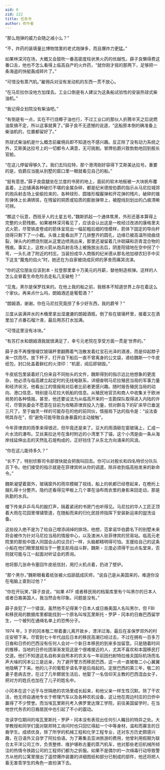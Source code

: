 ```yaml
---
aid: 6
zid: 222
title: 任务书
author: 吹牛者
---
```


“那么炮弹的威力会随之减小么？”

“不，炸药的装填量比博物馆里的老式炮弹多，而且爆炸力更猛。”

如果林深河在场，大概又会鼓吹一番高密度柱状黑火药的优越性。薛子良懒得费这番口舌，他也不怎么看得上临高自产的火炸药，“就你刚才摇的那两下，足够把一条海盗的快艇轰成碎片了。”

“可惜没有蒸汽机。”雇佣兵对没有发动机的东西一贯不放心。

“在马尼拉你没地方加煤去。工业口倒是有人建议为这条船试验性的安装热球式柴油机。”

“我记得企划院没有柴油吧。”

“有倒是有一点，实在不行烧椰子油也行，不过工业口的那伙人折腾半天之后说燃油泵搞不定，所以这事就黄了。”薛子良不无遗憾的说道，“这船原本倒的确准备上柴油机的，位置都留好了。”

热球式柴油机是什么概念前雇佣兵即不知道也不感兴趣。反正除了没有动力系统之外，艾斯美达拉号上的一切都令人满意，无可挑剔。冒牌伯爵兴致勃勃地回到舰长官舱。

“在这儿停留得够久了。我们去玛拉特，那个港湾刚好容得下艾斯美达拉号。重要的是，伯爵应当能从别墅的窗口里一眼就看见自己的船。”

“挺有意思。”薛子良盘腿坐在兰度的书房的地上，面前的软木地板被一大块帆布覆盖着，上边铺满各种破烂不堪的金属杂碎，都是纪米德按伯爵的指示从马尼拉城郊的炮兵射击场上偷偷捡来的，各种球形、圆锥形榴霰弹和开花弹的残片。破碎的锥形弹体上长满锈斑，在残留的铜质或铅质的膨胀弹带上，被膛线刻划出的凸痕清晰可辨。

“瞧这个玩意，西班牙人的土星五号。”魏斯抓起一个通体焦黑，外形还基本算得上完整的火箭残骸。如果被林深河看见了，应该会认出这是一枚经过改进的康格里夫式火箭，尽管铁皮卷成的箭体呈现出一幅前粗后细的怪模样，箭体下固定的导向杆烧得只剩下了一小截。头锥上能看出开了几排整齐的圆孔，边缘已被高温所扭曲烧裂，弹头内的燃烧剂就从这里边喷溅出来，那里还凝留着几许硫磺和沥青混合物的残痕。事实上，这枚火箭从炮兵射击场上被施放出去后，阴差阳错地在空中拐了个弯，一头扎进了附近的村庄。当装扮成华人商贩的纪米德从那名他加禄农妇手中买下这支“魔鬼的焰火”时，她还在为自家被烧成灰烬的茅舍而痛哭流涕。

“你的这位朋友应该到本・拉登那里拿十万美元的月薪，替他制造核弹。这样的人怎么会冒着生命危险去走私几支破枪？”

“见鬼，黑尔是保罗找来的。在他上我的船之前，我根本不知道世界上存在着这么个家伙。再来点什么吗，朗姆酒还是葡萄酒？”

“朗姆酒，谢谢。你在马尼拉究竟捞了多少好东西，我的爵爷？”

兰度从装满井水的木桶里拿出湿漉漉的朗姆酒瓶，倒了些在玻璃杯里，接着又在酒里加了点番石榴汁液，最后用苏打水加满。

“可惜这里没有冰块。”

“有苏打水和朗姆酒我就很满足了，幸亏元老院在享受方面一贯是‘世界的。”

薛子良不再慢慢啜饮玻璃杯里翻腾着气泡散发着红宝石光泽的酒液，而是仰起脖子来一饮而尽。放下杯子，打开自下船后一直不曾离身的公文袋，递给魏斯一个牛皮纸包，封口处盖着鲜红的火漆印：“机密，阅后即销毁。”

牛皮纸包里装着好几份来自不同抬头的文件，魏斯得到的指示远比他想象的更庞杂，他必须与临高建立起定时的无线电联系，详细查明马尼拉殖民当局的军事力量和经济状况，他看出江的情报局对后者比前者更感兴趣。随时报告殖民当局的动向、港口信息，特别是马尼拉大帆船的信息。从殖民地官员和商人中收集关于欧洲局势的各种情报。甚至，他还要设法为从临高开来的一支勘探队取得进入内陆的许可，尽管执委会不愿意在目前为攻略菲律宾投入力量，但对群岛下的矿床早已垂涎三尺了。至于幽灵一样的可能存在的他的前同伙，情报局下达的指令是：“设法查明其存在”，但“避免可能导致自身暴露的主动接触”。

今年菲律宾的雨季来得很迟，但毕竟还是来了。豆大的雨滴砸在窗玻璃上，汇成一片水流的瀑布。艾丝美拉达号在渔村附近的小湾里下了锚，这个小湾是由一条从海岸线延伸出去的天然乱石堤构成的，正好挡住了从东北方向涌来的风浪。

“你在这儿能待多久？”

“长不了，特别侦察司令部很快就会把我叫回去。你可以对舰长和四名特侦分队队员下令。他们接受的指示就是在菲律宾听从你的调遣，除非收到临高拍发来的新命令。”

魏斯凝望着窗外，玻璃窗外的雨帘模糊了视线，船上的帆都已经卷起来，在桅桁上捆扎得十分整齐。隐约还看得见甲板上几个罩在油布雨衣里的身影来回走动，那是执勤的水兵。

楼下传来乒乒乓乓的敲打声，隔着紧闭的书房门也听得见。马尼拉的华人工匠正顶着大雨在花园里埋铺管道，在随船而来的归化民技师指挥下安装新运来的盥洗设备。

这些投入绝不是为了给自己增添阔绰的排场，他想，范拿诺华伯爵名下的别墅未来将会被作为针对马尼拉当局的情报中心，以及澳洲人驻菲律宾的贸易站。临高元老院里的那些中国人同国会山的议员们一样，头脑都精明得可怕。支援给自己的这条小船在他们眼里就相当于一整支航母战斗群，魏斯・兰度必须得干出点名堂来，否则就可能与江一起面对听证会的质询。

他将那几张命令塞回牛皮纸信封，用打火机点着，扔进了壁炉。

“那个黑尔，”魏斯眼看着纸张被火焰舔舐成灰烬，“说自己是从美国来的，难道你没在电脑上查到过他？”

“你在开玩笑，”薛子良说，“如果 ATF 或者移民局的档案库里有个叫黑尔的日本人或者日裔美国人，我当然会有印象。问题是没有。”

薛子良犯了一个错误，虽然他不记得某个日本人或日裔美国人名叫黑尔，但 FBI 和移民局的数据库里都能找到一个原名叫埃瓦里斯托・罗萨・冈本的日裔巴西留学生，一个被列在通缉名单上的恐怖分子。

1974 年，3 岁的冈本敬二带着妻儿离开故乡，漂洋过海，最后在圣保罗郊外的村庄安顿下来。尽管到七十年代战后日本的移民高潮已经过去，不过在拥有一百多万日裔和日侨的巴西没有任何人会对一个新日本移民的到来多加留意。只是随着时间的推移，当地的日侨社团渐渐发现这是个很难接近的人，尤其不喜欢和本国移民打交道。他们不知道这名自称来自熊本的农夫与一年前因扫射特拉维夫国际机场而名声大噪的冈本公三是远亲，为了避开警方而移民巴西，这一点一直被敬二小心翼翼地隐瞒了下来。他的儿子的葡萄牙语名字是后母起的。定居巴西的第三年，敬二的妻子患病去世，在过了几年鳏居生活后，他娶了一名信仰天主教的巴西混血女子，把对方的姓氏也加在了儿子的姓名中。

小冈本在这个近乎与世隔绝的农场里成长起来，和他父亲一样生性沉默。除了干农活，他无师自通地专长于修理汽车以及各种农机设备，这让他在周边村庄的日侨中赢得了不少赞誉。而当埃瓦里斯托考入佛罗里达理工学院，前往美国留学时，在当地世代务农的日裔居民中也引起了不小的震动。

攻读学位期间的埃瓦里斯托・罗萨・冈本没有表现出任何引人瞩目的特异之处。大学教授和同学们面对联邦特工询问时也只回忆得起一个中等身材，温和而寡言的日裔学生。成绩优良，除了所学的机械工程和化学工程专业，还对东方历史颇感兴趣，在日语外又自学了阿拉伯语。为了筹集去亚洲旅游的费用，他曾利用假期为联合太平洋公司工作，负责整修、维护堪称古董的蒸汽机车，他对那些老旧机械所倾注的热情令铁路公司的工程师们都为之折服。如果不是偶尔的一次缉毒行动导致警方从他的公寓里搜出了遥控爆炸装置的详细图纸和部分已制成的部件，他还将把人畜无害乖学生的角色一直扮演下去。
